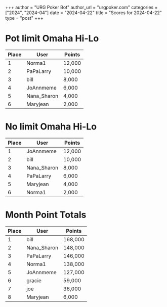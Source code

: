 +++
author = "URG Poker Bot"
author_url = "urgpoker.com"
categories = ["2024", "2024-04"]
date = "2024-04-22"
title = "Scores for 2024-04-22"
type = "post"
+++
# Pot limit Omaha Hi-Lo

| Place | User | Points |
|-------|------|--------|
| 1 | Norma1 | 12,000 |
| 2 | PaPaLarry | 10,000 |
| 3 | bill | 8,000 |
| 4 | JoAnnmeme | 6,000 |
| 5 | Nana_Sharon | 4,000 |
| 6 | Maryjean | 2,000 |

# No limit Omaha Hi-Lo

| Place | User | Points |
|-------|------|--------|
| 1 | JoAnnmeme | 12,000 |
| 2 | bill | 10,000 |
| 3 | Nana_Sharon | 8,000 |
| 4 | PaPaLarry | 6,000 |
| 5 | Maryjean | 4,000 |
| 6 | Norma1 | 2,000 |

# Month Point Totals

| Place | User | Points |
|-------|------|--------|
| 1 | bill | 168,000 |
| 2 | Nana_Sharon | 148,000 |
| 3 | PaPaLarry | 146,000 |
| 4 | Norma1 | 138,000 |
| 5 | JoAnnmeme | 127,000 |
| 6 | gracie | 59,000 |
| 7 | joe | 36,000 |
| 8 | Maryjean | 6,000 |
